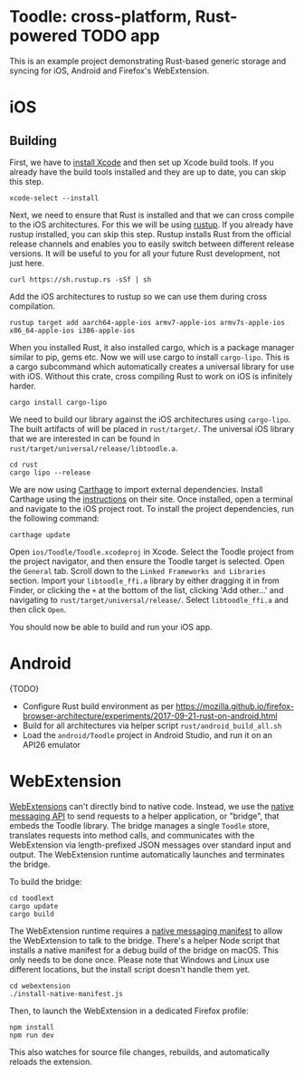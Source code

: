 # Toodle: cross-platform, Rust-powered TODO app

This is an example project demonstrating Rust-based generic storage and syncing for iOS, Android and Firefox's WebExtension.

# iOS
## Building

First, we have to [install Xcode](https://itunes.apple.com/us/app/xcode/id497799835?ls=1&amp;mt=12) and then set up Xcode build tools. If you already have the build tools installed and they are up to date, you can skip this step.

```
xcode-select --install
```

Next, we need to ensure that Rust is installed and that we can cross compile to the iOS architectures. For this we will be using [rustup](https://www.rustup.rs/). If you already have rustup installed, you can skip this step. Rustup installs Rust from the official release channels and enables you to easily switch between different release versions. It will be useful to you for all your future Rust development, not just here.
```
curl https://sh.rustup.rs -sSf | sh
```

Add the iOS architectures to rustup so we can use them during cross compilation.
```
rustup target add aarch64-apple-ios armv7-apple-ios armv7s-apple-ios x86_64-apple-ios i386-apple-ios
```

When you installed Rust, it also installed cargo, which is a package manager similar to pip, gems etc. Now we will use cargo to install `cargo-lipo`. This is a cargo subcommand which automatically creates a universal library for use with iOS. Without this crate, cross compiling Rust to work on iOS is infinitely harder.
```
cargo install cargo-lipo
```

We need to build our library against the iOS architectures using `cargo-lipo`. The built artifacts of will be placed in `rust/target/`. The universal iOS library that we are interested in can be found in `rust/target/universal/release/libtoodle.a`.

```
cd rust
cargo lipo --release
```

We are now using [Carthage](https://github.com/Carthage/Carthage) to import external dependencies. Install Carthage using the [instructions](https://github.com/Carthage/Carthage#installing-carthage) on their site. Once installed, open a terminal and navigate to the iOS project root. To install the project dependencies, run the following command:

```
carthage update
```

Open `ios/Toodle/Toodle.xcodeproj` in Xcode. Select the Toodle project from the project navigator, and then ensure the Toodle target is selected. Open the `General` tab. Scroll down to the `Linked Frameworks and Libraries` section. Import your `libtoodle_ffi.a` library by either dragging it in from Finder, or clicking the `+` at the bottom of the list, clicking 'Add other…' and navigating to `rust/target/universal/release/`. Select `libtoodle_ffi.a` and then click `Open`.

You should now be able to build and run your iOS app.

# Android
{TODO}
* Configure Rust build environment as per https://mozilla.github.io/firefox-browser-architecture/experiments/2017-09-21-rust-on-android.html
* Build for all architectures via helper script `rust/android_build_all.sh`
* Load the `android/Toodle` project in Android Studio, and run it on an API26 emulator

# WebExtension
[WebExtensions](https://developer.mozilla.org/en-US/Add-ons/WebExtensions/What_are_WebExtensions) can't directly bind to native code. Instead, we use the [native messaging API](https://developer.mozilla.org/en-US/Add-ons/WebExtensions/Native_messaging) to send requests to a helper application, or "bridge", that embeds the Toodle library. The bridge manages a single `Toodle` store, translates requests into method calls, and communicates with the WebExtension via length-prefixed JSON messages over standard input and output. The WebExtension runtime automatically launches and terminates the bridge.

To build the bridge:

```
cd toodlext
cargo update
cargo build
```

The WebExtension runtime requires a [native messaging manifest](https://developer.mozilla.org/en-US/Add-ons/WebExtensions/Native_manifests) to allow the WebExtension to talk to the bridge. There's a helper Node script that installs a native manifest for a debug build of the bridge on macOS. This only needs to be done once. Please note that Windows and Linux use different locations, but the install script doesn't handle them yet.

```
cd webextension
./install-native-manifest.js
```

Then, to launch the WebExtension in a dedicated Firefox profile:

```
npm install
npm run dev
```

This also watches for source file changes, rebuilds, and automatically reloads the extension.
